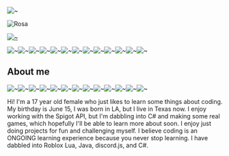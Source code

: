 

![~](https://media.discordapp.net/attachments/595326600904572948/1063711327882850314/computersmall.png)



![Rosa](https://github-stats-alpha.vercel.app/api?username=rosapetals&cc=FFD4CD&tc=fff&ic=fff&bc=000)

[![~](https://streak-stats.demolab.com/?user=Rosapetals&theme=dracula)](https://git.io/streak-stats)

![~](https://media.discordapp.net/attachments/595326600904572948/1063711857606672504/computersmall.png)![~](https://media.discordapp.net/attachments/595326600904572948/1063711857606672504/computersmall.png)![~](https://media.discordapp.net/attachments/595326600904572948/1063711857606672504/computersmall.png)![~](https://media.discordapp.net/attachments/595326600904572948/1063711857606672504/computersmall.png)![~](https://media.discordapp.net/attachments/595326600904572948/1063711857606672504/computersmall.png)![~](https://media.discordapp.net/attachments/595326600904572948/1063711857606672504/computersmall.png)![~](https://media.discordapp.net/attachments/595326600904572948/1063711857606672504/computersmall.png)![~](https://media.discordapp.net/attachments/595326600904572948/1063711857606672504/computersmall.png)![~](https://media.discordapp.net/attachments/595326600904572948/1063711857606672504/computersmall.png)![~](https://media.discordapp.net/attachments/595326600904572948/1063711857606672504/computersmall.png)![~](https://media.discordapp.net/attachments/595326600904572948/1063711857606672504/computersmall.png)![~](https://media.discordapp.net/attachments/595326600904572948/1063711857606672504/computersmall.png)![~](https://media.discordapp.net/attachments/595326600904572948/1063711857606672504/computersmall.png)

## About me

![~](https://media.discordapp.net/attachments/595326600904572948/1063711857606672504/computersmall.png)![~](https://media.discordapp.net/attachments/595326600904572948/1063711857606672504/computersmall.png)![~](https://media.discordapp.net/attachments/595326600904572948/1063711857606672504/computersmall.png)![~](https://media.discordapp.net/attachments/595326600904572948/1063711857606672504/computersmall.png)![~](https://media.discordapp.net/attachments/595326600904572948/1063711857606672504/computersmall.png)![~](https://media.discordapp.net/attachments/595326600904572948/1063711857606672504/computersmall.png)![~](https://media.discordapp.net/attachments/595326600904572948/1063711857606672504/computersmall.png)![~](https://media.discordapp.net/attachments/595326600904572948/1063711857606672504/computersmall.png)![~](https://media.discordapp.net/attachments/595326600904572948/1063711857606672504/computersmall.png)![~](https://media.discordapp.net/attachments/595326600904572948/1063711857606672504/computersmall.png)![~](https://media.discordapp.net/attachments/595326600904572948/1063711857606672504/computersmall.png)![~](https://media.discordapp.net/attachments/595326600904572948/1063711857606672504/computersmall.png)![~](https://media.discordapp.net/attachments/595326600904572948/1063711857606672504/computersmall.png)



Hi! I'm a 17 year old female who just likes to learn some things about coding. My birthday is June 15, I was born in LA, but I live in Texas now. I enjoy working with the Spigot API, but I'm dabbling into C# and making some real games, which hopefully I'll be able to learn more about soon. I enjoy just doing projects for fun and challenging myself. I believe coding is an ONGOING learning experience because you never stop learning. I have dabbled into Roblox Lua, Java, discord.js, and C#.




